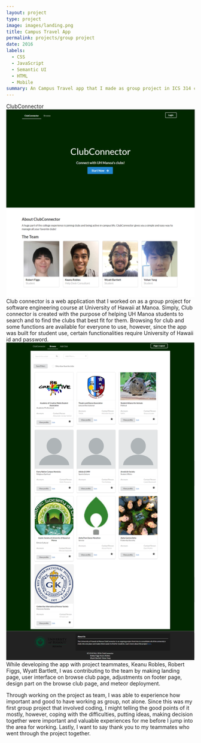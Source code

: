 ```yaml
---
layout: project
type: project
image: images/landing.png
title: Campus Travel App
permalink: projects/group project
date: 2016
labels:
  - CSS
  - JavaScript
  - Semantic UI
  - HTML
  - Mobile
summary: An Campus Travel app that I made as group project in ICS 314 course.
---
```


ClubConnector
<img class="ui medium right floated rounded image" src="../images/home-landing-M3.png">
Club connector is a web application that I worked on as a group project for software engineering course at University of Hawaii at Manoa. Simply, Club connector is created with the purpose of helping UH Manoa students to search and to find the clubs that best fit for them. Browsing for club and some functions are available for everyone to use, however, since the app was built for student use, certain functionalities require University of Hawaii id and password.
<img class="ui medium right floated rounded image" src="../images/Browse_Clubs_M3.JPG">
While developing the app with project teammates, Keanu Robles, Robert Figgs, Wyatt Bartlett, I was contributing to the team by making landing page, user interface on browse club page, adjustments on footer page, design part on the browse club page, and meteor deployment.

Through working on the project as team, I was able to experience how important and good to have working as group, not alone. Since this was my first group project that involved coding, I might telling the good points of it mostly, however, coping with the difficulties, putting ideas, making decision together were important and valuable experiences for me before I jump into the area for working. Lastly, I want to say thank you to my teammates who went through the project together.


